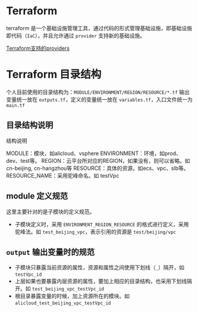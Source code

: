 # Terraform

terraform 是一个基础设施管理工具，通过代码的形式管理基础设施，即基础设施即代码（`IaC`），并且允许通过 `provider` 支持新的基础设施。

[Terraform支持的providers](https://www.terraform.io/docs/providers/index.html)

# Terraform 目录结构

个人目前使用的目录结构为：`MODULE/ENVIRONMENT/REGION/RESOURCE/*.tf`
输出变量统一放在 `outputs.tf`，定义的变量统一放在 `variables.tf`，入口文件统一为 `main.tf`

## 目录结构说明

结构说明

MODULE：模块，如alicloud、vsphere
ENVIRONMENT：环境，如prod、dev、test等。
REGION：云平台所对应的REGION，如果没有，则可以省略。如cn-beijing, cn-hangzhou等
RESOURCE：具体的资源，如ecs、vpc、slb等。
RESOURCE_NAME：采用驼峰命名。如 testVpc


## module 定义规范
这里主要针对的是子模块的定义规范。
* 子模块定义时，采用 `ENVIRONMENT_REGION_RESOURCE` 的格式进行定义，采用驼峰法。如 `test_beijing_vpc`，表示引用的资源是 `test/beijing/vpc`


## `output` 输出变量时的规范
* 子模块只暴露当前资源的属性，资源和属性之间使用下划线（`_`）隔开，如 `testVpc_id`
* 上层如果也要暴露内层资源的属性，要加上相应的目录结构，也采用下划线隔开。如 `test_beijing_vpc_testVpc_id`
* 根目录暴露变量的时候，加上资源所在的模块。如 `alicloud_test_beijing_vpc_testVpc_id`